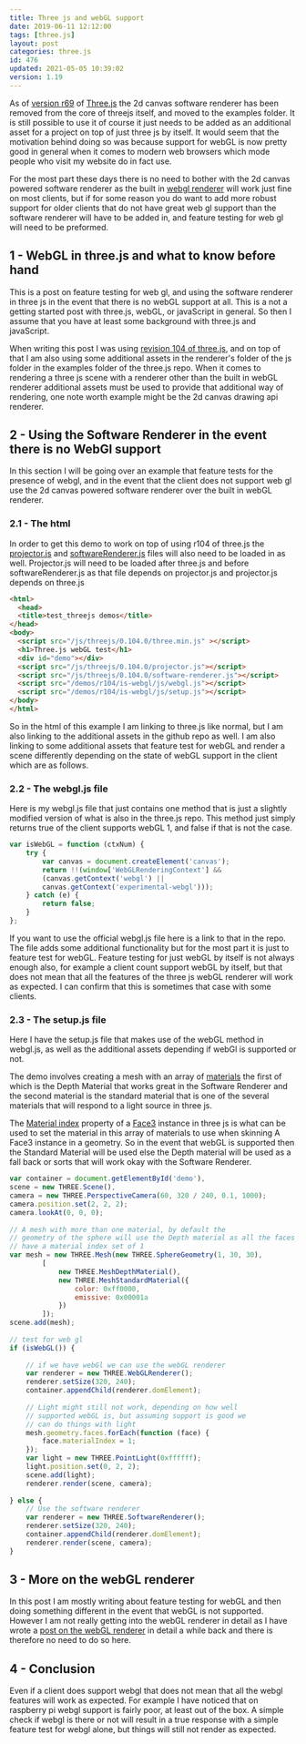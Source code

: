 ```yaml
---
title: Three js and webGL support
date: 2019-06-11 12:12:00
tags: [three.js]
layout: post
categories: three.js
id: 476
updated: 2021-05-05 10:39:02
version: 1.19
---
```


As of [version r69](https://github.com/mrdoob/three.js/releases/tag/r69) of [Three.js](https://threejs.org/) the 2d canvas software renderer has been removed from the core of threejs itself, and moved to the examples folder. It is still possible to use it of course it just needs to be added as an additional asset for a project on top of just three js by itself. It would seem that the motivation behind doing so was because support for webGL is now pretty good in general when it comes to modern web browsers which mode people who visit my website do in fact use.

For the most part these days there is no need to bother with the 2d canvas powered software renderer as the built in [webgl renderer](https://threejs.org/docs/index.html#api/en/renderers/WebGLRenderer) will work just fine on most clients, but if for some reason you do want to add more robust support for older clients that do not have great web gl support than the software renderer will have to be added in, and feature testing for web gl will need to be preformed.

<!-- more -->

## 1 - WebGL in three.js and what to know before hand

This is a post on feature testing for web gl, and using the software renderer in three js in the event that there is no webGL support at all. This is a not a getting started post with three.js, webGL, or javaScript in general. So then I assume that you have at least some background with three.js and javaScript.

When writing this post I was using [revision 104 of three.js](https://github.com/mrdoob/three.js/tree/r104), and on top of that I am also using some additional assets in the renderer's folder of the js folder in the examples folder of the three.js repo. When it comes to rendering a three js scene with a renderer other than the built in webGL renderer additional assets must be used to provide that additional way of rendering, one note worth example might be the 2d canvas drawing api renderer.

## 2 - Using the Software Renderer in the event there is no WebGl support

In this section I will be going over an example that feature tests for the presence of webgl, and in the event that the client does not support web gl use the 2d canvas powered software renderer over the built in webGL renderer.

### 2.1 - The html

In order to get this demo to work on top of using r104 of three.js the [projector.js](https://github.com/mrdoob/three.js/blob/r104/examples/js/renderers/Projector.js) and [softwareRenderer.js](https://github.com/mrdoob/three.js/blob/r104/examples/js/renderers/SoftwareRenderer.js) files will also need to be loaded in as well. Projector.js will need to be loaded after three.js and before softwareRenderer.js as that file depends on projector.js and projector.js depends on three.js

```html
<html>
  <head>
  <title>test_threejs demos</title>
</head>
<body>
  <script src="/js/threejs/0.104.0/three.min.js" ></script>
  <h1>Three.js webGL test</h1>
  <div id="demo"></div>
  <script src="/js/threejs/0.104.0/projector.js"></script>
  <script src="/js/threejs/0.104.0/software-renderer.js"></script>
  <script src="/demos/r104/is-webgl/js/webgl.js"></script>
  <script src="/demos/r104/is-webgl/js/setup.js"></script>
</body>
</html>
```

So in the html of this example I am linking to three.js like normal, but I am also linking to the additional assets in the github repo as well. I am also linking to some additional assets that feature test for webGL and render a scene differently depending on the state of webGL support in the client which are as follows.

### 2.2 - The webgl.js file

Here is my webgl.js file that just contains one method that is just a slightly modified version of what is also in the three.js repo. This method just simply returns true of the client supports webGL 1, and false if that is not the case.

```js
var isWebGL = function (ctxNum) {
    try {
        var canvas = document.createElement('canvas');
        return !!(window['WebGLRenderingContext'] &&
        (canvas.getContext('webgl') ||
        canvas.getContext('experimental-webgl')));
    } catch (e) {
        return false;
    }
};
```

If you want to use the official webgl.js file here is a link to that in the repo. The file adds some additional functionality but for the most part it is just to feature test for webGL. Feature testing for just webGL by itself is not always enough also, for example a client count support webGL by itself, but that does not mean that all the features of the three js webGL renderer will work as expected. I can confirm that this is sometimes that case with some clients.

### 2.3 - The setup.js file

Here I have the setup.js file that makes use of the webGL method in webgl.js, as well as the additional assets depending if webGl is supported or not.

The demo involves creating a mesh with an array of [materials](/2018/04/30/threejs-materials/) the first of which is the Depth Material that works great in the Software Renderer and the second material is the standard material that is one of the several materials that will respond to a light source in three js.

The [Material index](/2018/05/14/threejs-mesh-material-index/) property of a [Face3](/2018/05/11/threejs-face3/) instance in three js is what can be used to set the material in this array of materials to use when skinning A Face3 instance in a geometry. So in the event that webGL is supported then the Standard Material will be used else the Depth material will be used as a fall back or sorts that will work okay with the Software Renderer.

```js
var container = document.getElementById('demo'),
scene = new THREE.Scene(),
camera = new THREE.PerspectiveCamera(60, 320 / 240, 0.1, 1000);
camera.position.set(2, 2, 2);
camera.lookAt(0, 0, 0);
 
// A mesh with more than one material, by default the
// geometry of the sphere will use the Depth material as all the faces
// have a material index set of 1
var mesh = new THREE.Mesh(new THREE.SphereGeometry(1, 30, 30),
        [
            new THREE.MeshDepthMaterial(),
            new THREE.MeshStandardMaterial({
                color: 0xff0000,
                emissive: 0x00001a
            })
        ]);
scene.add(mesh);
 
// test for web gl
if (isWebGL()) {
 
    // if we have webGl we can use the webGL renderer
    var renderer = new THREE.WebGLRenderer();
    renderer.setSize(320, 240);
    container.appendChild(renderer.domElement);
 
    // Light might still not work, depending on how well
    // supported webGL is, but assuming support is good we
    // can do things with light
    mesh.geometry.faces.forEach(function (face) {
        face.materialIndex = 1;
    });
    var light = new THREE.PointLight(0xffffff);
    light.position.set(0, 2, 2);
    scene.add(light);
    renderer.render(scene, camera);
 
} else {
    // Use the software renderer
    var renderer = new THREE.SoftwareRenderer();
    renderer.setSize(320, 240);
    container.appendChild(renderer.domElement);
    renderer.render(scene, camera);
}
```

## 3 - More on the webGL renderer

In this post I am mostly writing about feature testing for webGL and then doing something different in the event that webGL is not supported. However I am not really getting into the webGL renderer in detail as I have wrote a [post on the webGL renderer](/2018/11/24/threejs-webglrenderer/) in detail a while back and there is therefore no need to do so here.

## 4 - Conclusion

Even if a client does support webgl that does not mean that all the webgl features will work as expected. For example I have noticed that on raspberry pi webgl support is fairly poor, at least out of the box. A simple check if webgl is there or not will result in a true response with a simple feature test for webgl alone, but things will still not render as expected.